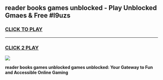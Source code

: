 
## reader books games unblocked - Play Unblocked Gmaes & Free #l9uzs
<h3>
<a href="https://news.freeplayer.one?title=reader_books_games_unblocked&ref=24F">CLICK TO PLAY</a></h3>
<hr>

<h3>
<a href="https://news.freeplayer.one?title=reader_books_games_unblocked&ref=24F">CLICK 2 PLAY</a>
  
</h3>

<a href="https://news.freeplayer.one?title=reader_books_games_unblocked&ref=24F/"><img src="https://clearcache.store/games.png"></a>


**reader books games unblocked games unblocked: Your Gateway to Fun and Accessible Online Gaming**
